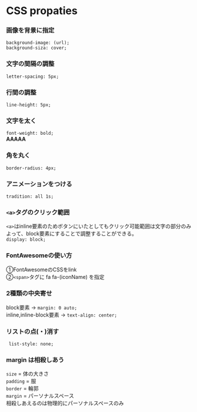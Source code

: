 # CSS propaties
### 画像を背景に指定
```background-image: (url);```  
```background-siza: cover;```  

### 文字の間隔の調整
```letter-spacing: 5px;```  

### 行間の調整
```line-height: 5px;```  

### 文字を太く
```font-weight: bold;```  
**AAAAA**  


### 角を丸く
```border-radius: 4px;```  


### アニメーションをつける
```tradition: all 1s;```  


### `<a>`タグのクリック範囲
`<a>`はinline要素のためボタンにいたとしてもクリック可能範囲は文字の部分のみ  
よって、block要素にすることで調整することができる。  
```display: block;```  

### FontAwesomeの使い方
①FontAwesomeのCSSをlink  
②`<span>`タグに fa fa-(iconName) を指定  

### 2種類の中央寄せ
block要素 -> `margin: 0 auto;`  
inline,inline-block要素 -> `text-align: center;`

### リストの点(・)消す
``` list-style: none;```

### margin は相殺しあう
`size` = 体の大きさ  
`padding` = 服  
`border` = 輪郭  
`margin` = パーソナルスペース  
相殺しあえるのは物理的にパーソナルスペースのみ  


### 
